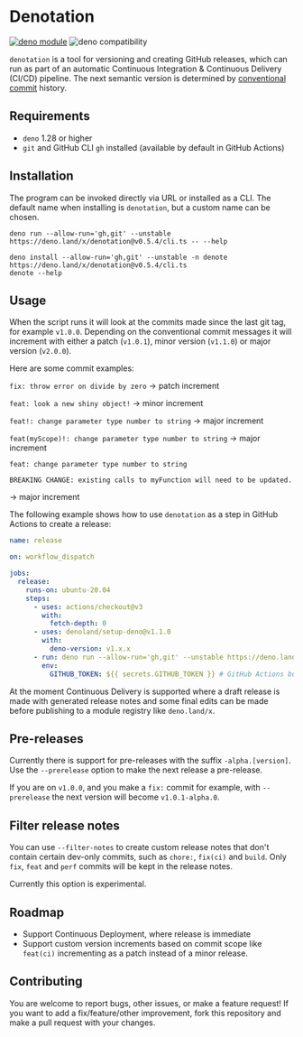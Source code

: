 # Denotation

[![deno module](https://shield.deno.dev/x/denotation)](https://deno.land/x/denotation)
![deno compatibility](https://shield.deno.dev/deno/^1.28)

`denotation` is a tool for versioning and creating GitHub releases, which can
run as part of an automatic Continuous Integration & Continuous Delivery (CI/CD)
pipeline. The next semantic version is determined by
[conventional commit](https://www.conventionalcommits.org/en/v1.0.0/) history.

## Requirements

- `deno` 1.28 or higher
- `git` and GitHub CLI `gh` installed (available by default in GitHub Actions)

## Installation

The program can be invoked directly via URL or installed as a CLI. The default
name when installing is `denotation`, but a custom name can be chosen.

```
deno run --allow-run='gh,git' --unstable https://deno.land/x/denotation@v0.5.4/cli.ts -- --help
```

```
deno install --allow-run='gh,git' --unstable -n denote https://deno.land/x/denotation@v0.5.4/cli.ts
denote --help
```

## Usage

When the script runs it will look at the commits made since the last git tag,
for example `v1.0.0`. Depending on the conventional commit messages it will
increment with either a patch (`v1.0.1`), minor version (`v1.1.0`) or major
version (`v2.0.0`).

Here are some commit examples:

`fix: throw error on divide by zero` -> patch increment

`feat: look a new shiny object!` -> minor increment

`feat!: change parameter type number to string` -> major increment

`feat(myScope)!: change parameter type number to string` -> major increment

```
feat: change parameter type number to string

BREAKING CHANGE: existing calls to myFunction will need to be updated.
```

-> major increment

The following example shows how to use `denotation` as a step in GitHub Actions
to create a release:

```yaml
name: release

on: workflow_dispatch

jobs:
  release:
    runs-on: ubuntu-20.04
    steps:
      - uses: actions/checkout@v3
        with:
          fetch-depth: 0
      - uses: denoland/setup-deno@v1.1.0
        with:
          deno-version: v1.x.x
      - run: deno run --allow-run='gh,git' --unstable https://deno.land/x/denotation@v0.5.4/cli.ts
        env:
          GITHUB_TOKEN: ${{ secrets.GITHUB_TOKEN }} # GitHub Actions built-in variable.
```

At the moment Continuous Delivery is supported where a draft release is made
with generated release notes and some final edits can be made before publishing
to a module registry like `deno.land/x`.

## Pre-releases

Currently there is support for pre-releases with the suffix `-alpha.[version]`.
Use the `--prerelease` option to make the next release a pre-release.

If you are on `v1.0.0`, and you make a `fix:` commit for example, with
`--prerelease` the next version will become `v1.0.1-alpha.0`.

## Filter release notes

You can use `--filter-notes` to create custom release notes that don't contain
certain dev-only commits, such as `chore:`, `fix(ci)` and `build`. Only `fix`,
`feat` and `perf` commits will be kept in the release notes.

Currently this option is experimental.

## Roadmap

- Support Continuous Deployment, where release is immediate
- Support custom version increments based on commit scope like `feat(ci)`
  incrementing as a patch instead of a minor release.

## Contributing

You are welcome to report bugs, other issues, or make a feature request! If you
want to add a fix/feature/other improvement, fork this repository and make a
pull request with your changes.
